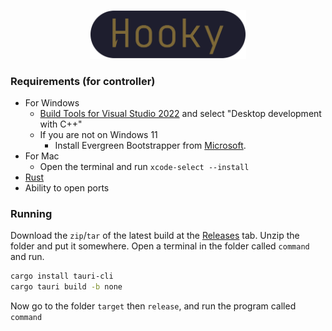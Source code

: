 <p align="center">
  <img src="https://github.com/AMTitan/Hooky/raw/master/assets/hooky.png" alt="Hooky" style="width: 250px;">
</p>

### Requirements (for controller)

- For Windows
  - [Build Tools for Visual Studio 2022](https://visualstudio.microsoft.com/visual-cpp-build-tools/) and select "Desktop development with C++"
  - If you are not on Windows 11
    - Install Evergreen Bootstrapper from [Microsoft](https://developer.microsoft.com/en-us/microsoft-edge/webview2/#download-section).
- For Mac
  - Open the terminal and run `xcode-select --install`
- [Rust](https://www.rust-lang.org/tools/install)
- Ability to open ports

### Running

Download the `zip`/`tar` of the latest build at the [Releases](https://github.com/AMTitan/Hooky/releases) tab. Unzip the folder and put it somewhere. Open a terminal in the folder called `command` and run.

```sh 
cargo install tauri-cli
cargo tauri build -b none
```

Now go to the folder `target` then `release`, and run the program called `command`
